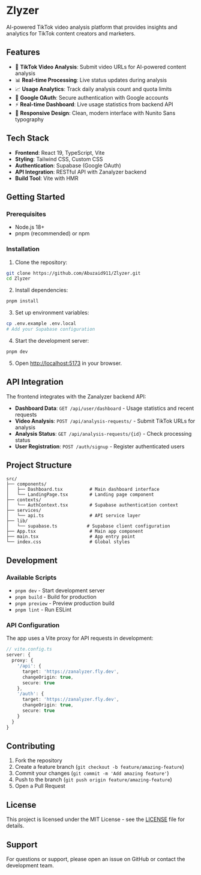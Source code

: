 # Zlyzer

AI-powered TikTok video analysis platform that provides insights and analytics for TikTok content creators and marketers.

## Features

- 🎥 **TikTok Video Analysis**: Submit video URLs for AI-powered content analysis
- 📊 **Real-time Processing**: Live status updates during analysis
- 📈 **Usage Analytics**: Track daily analysis count and quota limits
- 🔐 **Google OAuth**: Secure authentication with Google accounts
- ⚡ **Real-time Dashboard**: Live usage statistics from backend API
- 📱 **Responsive Design**: Clean, modern interface with Nunito Sans typography

## Tech Stack

- **Frontend**: React 19, TypeScript, Vite
- **Styling**: Tailwind CSS, Custom CSS
- **Authentication**: Supabase (Google OAuth)
- **API Integration**: RESTful API with Zanalyzer backend
- **Build Tool**: Vite with HMR

## Getting Started

### Prerequisites

- Node.js 18+ 
- pnpm (recommended) or npm

### Installation

1. Clone the repository:
```bash
git clone https://github.com/Abuzaid911/Zlyzer.git
cd Zlyzer
```

2. Install dependencies:
```bash
pnpm install
```

3. Set up environment variables:
```bash
cp .env.example .env.local
# Add your Supabase configuration
```

4. Start the development server:
```bash
pnpm dev
```

5. Open [http://localhost:5173](http://localhost:5173) in your browser.

## API Integration

The frontend integrates with the Zanalyzer backend API:

- **Dashboard Data**: `GET /api/user/dashboard` - Usage statistics and recent requests
- **Video Analysis**: `POST /api/analysis-requests/` - Submit TikTok URLs for analysis
- **Analysis Status**: `GET /api/analysis-requests/{id}` - Check processing status
- **User Registration**: `POST /auth/signup` - Register authenticated users

## Project Structure

```
src/
├── components/
│   ├── Dashboard.tsx          # Main dashboard interface
│   └── LandingPage.tsx        # Landing page component
├── contexts/
│   └── AuthContext.tsx        # Supabase authentication context
├── services/
│   └── api.ts                 # API service layer
├── lib/
│   └── supabase.ts           # Supabase client configuration
├── App.tsx                    # Main app component
├── main.tsx                   # App entry point
└── index.css                  # Global styles
```

## Development

### Available Scripts

- `pnpm dev` - Start development server
- `pnpm build` - Build for production
- `pnpm preview` - Preview production build
- `pnpm lint` - Run ESLint

### API Configuration

The app uses a Vite proxy for API requests in development:

```typescript
// vite.config.ts
server: {
  proxy: {
    '/api': {
      target: 'https://zanalyzer.fly.dev',
      changeOrigin: true,
      secure: true
    },
    '/auth': {
      target: 'https://zanalyzer.fly.dev',
      changeOrigin: true,
      secure: true
    }
  }
}
```

## Contributing

1. Fork the repository
2. Create a feature branch (`git checkout -b feature/amazing-feature`)
3. Commit your changes (`git commit -m 'Add amazing feature'`)
4. Push to the branch (`git push origin feature/amazing-feature`)
5. Open a Pull Request

## License

This project is licensed under the MIT License - see the [LICENSE](LICENSE) file for details.

## Support

For questions or support, please open an issue on GitHub or contact the development team.